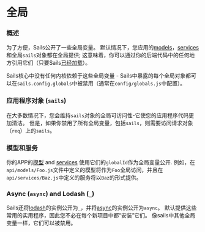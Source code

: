 # 全局

### 概述

为了方便，Sails公开了一些全局变量。 默认情况下，您应用的[models](https://sailsjs.com/documentation/reference/Models)，[services](https://sailsjs.com/documentation/reference/Services)和全局`sails`对象都在全局提供; 这意味着，你可以通过你的后端代码中的任何地方引用它们（只要Sails[已经加载](https://github.com/balderdashy/sails/tree/master/lib/app)）。

Sails核心中没有任何内核依赖于这些全局变量 - Sails中暴露的每个全局对象都可以在`sails.config.globals`中被禁用（通常在`config/globals.js`中配置）。


### 应用程序对象 (`sails`)
在大多数情况下，您会维持`sails`对象的全局可访问性-它使您的应用程序代码更加清洁。 但是，如果你禁用了所有全局变量，包括`sails`，则需要访问请求对象（`req`）上的`sails`。


### 模型和服务
你的APP的[模型](https://sailsjs.com/documentation/reference/Models) and [services](https://sailsjs.com/documentation/reference/Services) 使用它们的`globalId`作为全局变量公开. 例如，在`api/models/Foo.js`文件中定义的模型将作为`Foo`全局访问，并且在`api/services/Baz.js`中定义的服务将以`Baz`的形式提供。

### Async (`async`) and Lodash (`_`)
Sails还将[lodash](http://lodash.com)的实例公开为`_`，并将[async](https://github.com/caolan/async)的实例公开为`async`。 默认提供这些常用的实用程序，因此您不必在每个新项目中都“安装”它们。 像sails中其他全局变量一样，它们可以被禁用。



<docmeta name="displayName" value="Globals">
